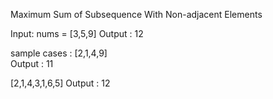 Maximum Sum of Subsequence With Non-adjacent Elements


Input: nums = [3,5,9]
Output : 12


sample cases : 
[2,1,4,9]  
Output : 11 


[2,1,4,3,1,6,5] 
Output : 12